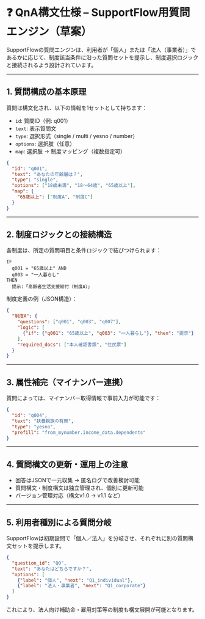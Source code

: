 # ❓ QnA構文仕様 – SupportFlow用質問エンジン（草案）

SupportFlowの質問エンジンは、利用者が「個人」または「法人（事業者）」であるかに応じて、制度該当条件に沿った質問セットを提示し、制度選択ロジックと接続されるよう設計されています。

---

## 1. 質問構成の基本原理

質問は構文化され、以下の情報を1セットとして持ちます：

- `id`: 質問ID（例: q001）
- `text`: 表示質問文
- `type`: 選択形式（single / multi / yesno / number）
- `options`: 選択肢（任意）
- `map`: 選択肢 → 制度マッピング（複数指定可）

```json
{
  "id": "q001",
  "text": "あなたの年齢層は？",
  "type": "single",
  "options": ["18歳未満", "18〜64歳", "65歳以上"],
  "map": {
    "65歳以上": ["制度A", "制度C"]
  }
}
```

---

## 2. 制度ロジックとの接続構造

各制度は、所定の質問項目と条件ロジックで結びつけられます：

```pseudo
IF
  q001 = "65歳以上" AND
  q003 = "一人暮らし"
THEN
  提示:「高齢者生活支援給付（制度A）」
```

制度定義の例（JSON構造）：

```json
{
  "制度A": {
    "questions": ["q001", "q003", "q007"],
    "logic": [
      {"if": {"q001": "65歳以上", "q003": "一人暮らし"}, "then": "提示"}
    ],
    "required_docs": ["本人確認書類", "住民票"]
  }
}
```

---

## 3. 属性補完（マイナンバー連携）

質問によっては、マイナンバー取得情報で事前入力が可能です：

```json
{
  "id": "q004",
  "text": "扶養親族の有無",
  "type": "yesno",
  "prefill": "from_mynumber.income_data.dependents"
}
```

---

## 4. 質問構文の更新・運用上の注意

- 回答はJSONで一元収集 → 匿名ログで改善検討可能
- 質問構文・制度構文は独立管理され、個別に更新可能
- バージョン管理対応（構文v1.0 → v1.1 など）

---

## 5. 利用者種別による質問分岐

SupportFlowは初期設問で「個人／法人」を分岐させ、それぞれに別の質問構文セットを提示します。

```json
{
  "question_id": "Q0",
  "text": "あなたはどちらですか？",
  "options": [
    {"label": "個人", "next": "Q1_individual"},
    {"label": "法人・事業者", "next": "Q1_corporate"}
  ]
}
```

これにより、法人向け補助金・雇用対策等の制度も構文展開が可能となります。
